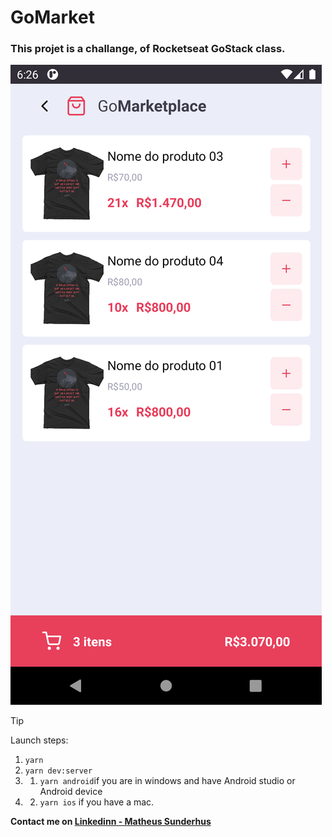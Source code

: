 # GoMarket

### This projet is a challange, of Rocketseat GoStack class.


<img src="./src/assets/Screenshot_1592342763.png">


> [!TIP]
> Launch steps:
> 1. `yarn`
> 2. `yarn dev:server`
> 3. 1. `yarn android`if you are in windows and have Android studio or Android device
> 3. 2. `yarn ios`  if you have a mac.

**Contact me on [Linkedinn -  Matheus Sunderhus](https://www.linkedin.com/in/matheus-sunderhus/)**

